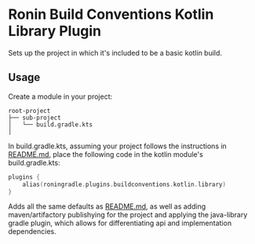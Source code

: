 # Ronin Build Conventions Kotlin Library Plugin

Sets up the project in which it's included to be a basic kotlin build.

## Usage

Create a module in your project:

```
root-project
├── sub-project
│   └── build.gradle.kts
│   
```

In build.gradle.kts, assuming your project follows the instructions in [README.md](../../README.md), place the following code in the kotlin module's build.gradle.kts:

```kotlin
plugins {
    alias(roningradle.plugins.buildconventions.kotlin.library)
}
```

Adds all the same defaults as [README.md](../ronin-build-conventions-kotlin/README.md), as well as adding maven/artifactory publishying for the project and applying
the java-library gradle plugin, which allows for differentiating api and implementation dependencies.
